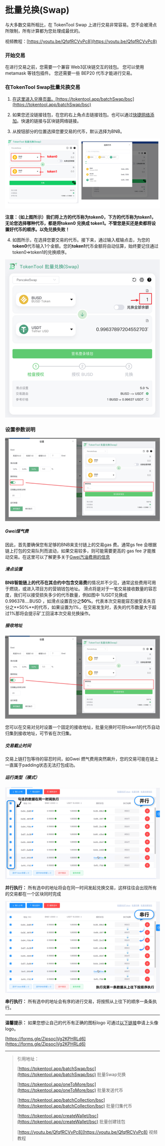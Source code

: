 # 批量兑换(Swap)

与大多数交易所相比，在 TokenTool Swap 上进行交易非常容易。您不会被滑点所限制，所有计算都为您处理成最优的。

视频教程：[https://youtu.be/QfqfRCVvPc8](https://youtu.be/QfqfRCVvPc8)

### 开始交易

在进行交易之前，您需要一个兼容 Web3区块链交互的钱包。 您可以使用metamask 等钱包插件。 您还需要一些 BEP20 代币才能进行交易。


### 在TokenTool Swap批量兑换交易

1. [在这里进入兑换页面。](https://tokentool.app/batchSwap/bsc)[https://tokentool.app/batchSwap/bsc](https://tokentool.app/batchSwap/bsc)

2. 如果您还没链接钱包，在您的右上角点击链接钱包。也可以通过[快捷网络添加](https://tokentool.app/other/chainList)。快速的链接与区块链网络链接。

3. 从按钮部分的位置选择您要交易的代币，默认选择为BNB。

![batch-swap](../.gitbook/assets/batchSwap/Snipaste_2022-12-20_18-10-40.png)

**注意：（如上图所示）我们将上方的代币称为token0，下方的代币称为token1，无论您选择哪种代币，都是将token0 兑换成 token1。不管您是买还是卖都将设置好代币的顺序。以免兑换失败！**

4. 如图所示，在选择您要交易的代币。接下来，通过输入框输点击，为您的**token0**代币输入1个金额。您的**token1**代币金额将自动估算，始终要记住通过token0=>token1的兑换顺序。

![batch-swap](../.gitbook/assets/batchSwap/Snipaste_2022-12-20_18-43-34.png)


### 设置参数说明

![batch-swap](../.gitbook/assets/batchSwap/Snipaste_2022-12-20_20-38-38.png)

##### Gwei煤气费

因此，首先要确保您有足够的BNB来支付链上的交易gas 费。通常gs fee 会根据链上打包的交易队列而波动，如果交易较多，则可能需要更高的 gas fee 才能推动交易。在这里可以了解更多关于[Gwei汽油费用的信息](https://academy.binance.com/en/glossary/gas)

##### 滑点设置

**BNB智能链上的代币在其合约中包含交易费**的情况并不少见，通常这些费用可用于燃烧，或进入项目方的营销钱包地址。
滑点将是对于一笔交易接收数量的容忍度，我们可以接受损失多少的代币数量，例如图中 1USDT兑换成 0.996378....BUSD ，如滑点设置百分之**50%**。代表本次交易能容忍接受丢失百分之**50%**的代币，如果设置为1%，在交易发生时，丢失的代币数量大于超过1%那将会提示矿工回滚本次交易兑换操作。

##### 接收地址

![batch-swap](../.gitbook/assets/batchSwap/Snipaste_2022-12-20_20-38-38.png)

您可以在交易对兑时设置一个固定的接收地址，批量兑换时可将token1的代币自动归集到接收地址，可节省在次归集。

##### 交易截止时间

交易上链打包等待的容忍时间，如Gwei 燃气费用突然飙升，您的交易可能在链上一直属于padding状态无法打包成功。

##### 运行类型（模式）

![batch-swap](../.gitbook/assets/batchSwap/Snipaste_2022-12-20_20-41-15.png)

**并行执行：** 所有选中的地址将会在同一时间发起兑换交易，这样往往会出现所有的交易都在一个区块同时完成

![batch-swap](../.gitbook/assets/batchSwap/Snipaste_2022-12-20_20-41-14.png)

**串行执行：** 所有选中的地址会有序的进行交易，将按照从上往下的顺序一条条执行。


---

**温馨提示：** 如果您想让自己的代币有正确的图标logo 可通过[以下链接](https://forms.gle/ZipsociVg2KPHRLd6)申请上头像logo。

[https://forms.gle/ZipsociVg2KPHRLd6](https://forms.gle/ZipsociVg2KPHRLd6)

---


> 引用地址：
>
> [https://tokentool.app/batchSwap/bsc](https://tokentool.app/batchSwap/bsc) 批量Swap兑换
> 
> [https://tokentool.app/oneToMore/bsc](https://tokentool.app/oneToMore/bsc) 批量发送代币
> 
> [https://tokentool.app/batchCollection/bsc](https://tokentool.app/batchCollection/bsc) 批量归集代币
> 
> [https://tokentool.app/createWallet/bsc](https://tokentool.app/createWallet/bsc) 批量创建钱包
> 
> [https://youtu.be/QfqfRCVvPc8](https://youtu.be/QfqfRCVvPc8) 视频教程
